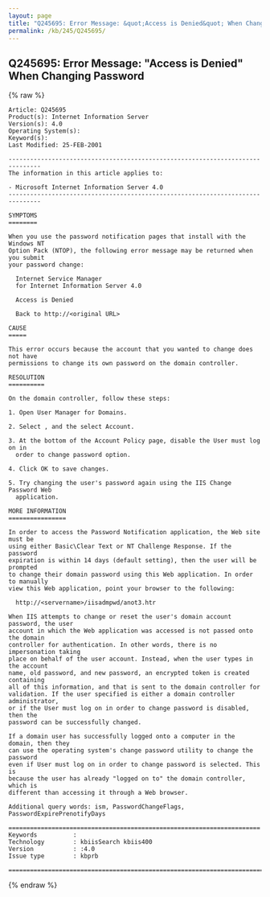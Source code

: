 ```yaml
---
layout: page
title: "Q245695: Error Message: &quot;Access is Denied&quot; When Changing Password"
permalink: /kb/245/Q245695/
---
```


## Q245695: Error Message: &quot;Access is Denied&quot; When Changing Password

{% raw %}

	Article: Q245695
	Product(s): Internet Information Server
	Version(s): 4.0
	Operating System(s): 
	Keyword(s): 
	Last Modified: 25-FEB-2001
	
	-------------------------------------------------------------------------------
	The information in this article applies to:
	
	- Microsoft Internet Information Server 4.0 
	-------------------------------------------------------------------------------
	
	SYMPTOMS
	========
	
	When you use the password notification pages that install with the Windows NT
	Option Pack (NTOP), the following error message may be returned when you submit
	your password change:
	
	  Internet Service Manager
	  for Internet Information Server 4.0
	
	  Access is Denied
	
	  Back to http://<original URL>
	
	CAUSE
	=====
	
	This error occurs because the account that you wanted to change does not have
	permissions to change its own password on the domain controller.
	
	RESOLUTION
	==========
	
	On the domain controller, follow these steps:
	
	1. Open User Manager for Domains.
	
	2. Select , and the select Account.
	
	3. At the bottom of the Account Policy page, disable the User must log on in
	  order to change password option.
	
	4. Click OK to save changes.
	
	5. Try changing the user's password again using the IIS Change Password Web
	  application.
	
	MORE INFORMATION
	================
	
	In order to access the Password Notification application, the Web site must be
	using either Basic\Clear Text or NT Challenge Response. If the password
	expiration is within 14 days (default setting), then the user will be prompted
	to change their domain password using this Web application. In order to manually
	view this Web application, point your browser to the following:
	
	  http://<servername>/iisadmpwd/anot3.htr
	
	When IIS attempts to change or reset the user's domain account password, the user
	account in which the Web application was accessed is not passed onto the domain
	controller for authentication. In other words, there is no impersonation taking
	place on behalf of the user account. Instead, when the user types in the account
	name, old password, and new password, an encrypted token is created containing
	all of this information, and that is sent to the domain controller for
	validation. If the user specified is either a domain controller administrator,
	or if the User must log on in order to change password is disabled, then the
	password can be successfully changed.
	
	If a domain user has successfully logged onto a computer in the domain, then they
	can use the operating system's change password utility to change the password
	even if User must log on in order to change password is selected. This is
	because the user has already "logged on to" the domain controller, which is
	different than accessing it through a Web browser.
	
	Additional query words: ism, PasswordChangeFlags, PasswordExpirePrenotifyDays
	
	======================================================================
	Keywords          :  
	Technology        : kbiisSearch kbiis400
	Version           : :4.0
	Issue type        : kbprb
	
	=============================================================================
	

{% endraw %}
